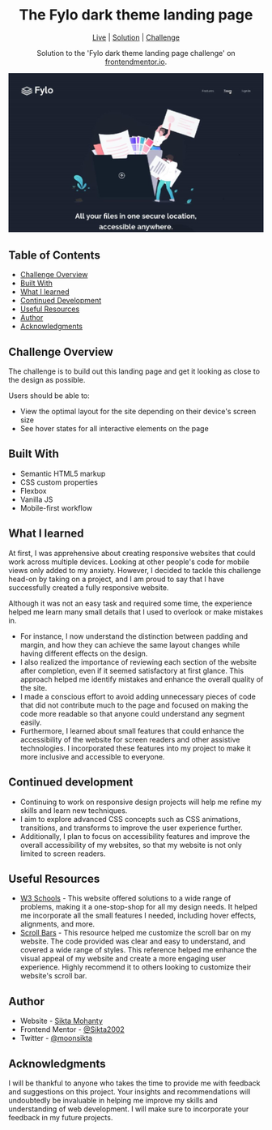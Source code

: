 <h1 align="center">The Fylo dark theme landing page</h1>

<div align="center">
    <a href="https://sikta2002.github.io/Fylo-Dark-Theme-Landing-Page/" target="_blank">Live</a>
    | <a href="#">Solution</a>
    | <a href="https://www.frontendmentor.io/challenges/fylo-dark-theme-landing-page-5ca5f2d21e82137ec91a50fd" target="_blank">Challenge</a>
    <p align="center" style="margin-top: 1em;">Solution to the 'Fylo dark theme landing page challenge' on <a href="https://www.frontendmentor.io/" target="_blank">frontendmentor.io</a>.</p>
</div>

<img src="https://raw.githubusercontent.com/Sikta2002/Fylo-Dark-Theme-Landing-Page/master/design/Preview-own.jpg" alt="The Fylo dark theme landing page">

<div>
  <h2>Table of Contents</h2>
  <ul>
    <li><a href="#overview">Challenge Overview</a></li>
    <li><a href="#built-with">Built With</a></li>
    <li><a href="#learnt">What I learned</a></li>
    <li><a href="#continued-development">Continued Development</a></li>
    <li><a href="#useful-resources">Useful Resources</a></li>
    <li><a href="#author">Author</a></li>
    <li><a href="#acknowledgments">Acknowledgments</a></li>
  </ul>
</div>

<h2 id="overview">Challenge Overview</h2>

<p>The challenge is to build out this landing page and get it looking as close to the design as possible.</p>
<p>Users should be able to:</p>
<ul>
  <li>View the optimal layout for the site depending on their device's screen size</li>
  <li>See hover states for all interactive elements on the page</li>
</ul>

<h2 id="built-with">Built With</h2>

<ul>
  <li>Semantic HTML5 markup</li>
  <li>CSS custom properties</li>
  <li>Flexbox</li>
  <li>Vanilla JS</li>
  <li>Mobile-first workflow</li>
</ul>

<h2 id="learnt">What I learned</h2>

<p>At first, I was apprehensive about creating responsive websites that could work across multiple devices. Looking at other people's code for mobile views only added to my anxiety. However, I decided to tackle this challenge head-on by taking on a project, and I am proud to say that I have successfully created a fully responsive website.</p>
<p>Although it was not an easy task and required some time, the experience helped me learn many small details that I used to overlook or make mistakes in. </p>
<ul>
	<li>For instance, I now understand the distinction between padding and margin, and how they can achieve the same layout changes while having different effects on the design. </li>
	<li>I also realized the importance of reviewing each section of the website after completion, even if it seemed satisfactory at first glance. This approach helped me identify mistakes and enhance the overall quality of the site. </li>
	<li>I made a conscious effort to avoid adding unnecessary pieces of code that did not contribute much to the page and focused on making the code more readable so that anyone could understand any segment easily. </li>
	<li>Furthermore, I learned about small features that could enhance the accessibility of the website for screen readers and other assistive technologies. I incorporated these features into my project to make it more inclusive and accessible to everyone.</li>
</ul>

<h2 id="continued-development">Continued development</h2>

<ul>
  <li>Continuing to work on responsive design projects will help me refine my skills and learn new techniques.</li>
  <li>I aim to explore advanced CSS concepts such as CSS animations, transitions, and transforms to improve the user experience further.</li>
  <li>Additionally, I plan to focus on accessibility features and improve the overall accessibility of my websites, so that my website is not only limited to screen readers.</li>
</ul>

<h2 id="useful-resources">Useful Resources</h2>

<ul>
  <li><a href="https://www.w3schools.com/" target="_blank">W3 Schools</a> - This website offered solutions to a wide range of problems, making it a one-stop-shop for all my design needs. It helped me incorporate all the small features I needed, including hover effects, alignments, and more.</li>
  <li><a href="https://codepen.io/GhostRider/pen/oNvoNv" target="_blank">Scroll Bars</a> - This resource helped me customize the scroll bar on my website. The code provided was clear and easy to understand, and covered a wide range of styles. This reference helped me enhance the visual appeal of my website and create a more engaging user experience. Highly recommend it to others looking to customize their website's scroll bar.</li>
</ul>

<h2 id="author">Author</h2>

<ul>
  <li>Website - <a href="https://github.com/Sikta2002" target="_blank">Sikta Mohanty</a></li>
  <li>Frontend Mentor - <a href="https://www.frontendmentor.io/profile/Sikta2002" target="_blank">@Sikta2002</a></li>
  <li>Twitter - <a href="https://twitter.com/moonsikta" target="_blank">@moonsikta</a></li>
</ul>

<h2 id="#acknowledgments">Acknowledgments</h2>

<p>I will be thankful to anyone who takes the time to provide me with feedback and suggestions on this project. Your insights and recommendations will undoubtedly be invaluable in helping me improve my skills and understanding of web development. I will make sure to incorporate your feedback in my future projects. </p>
